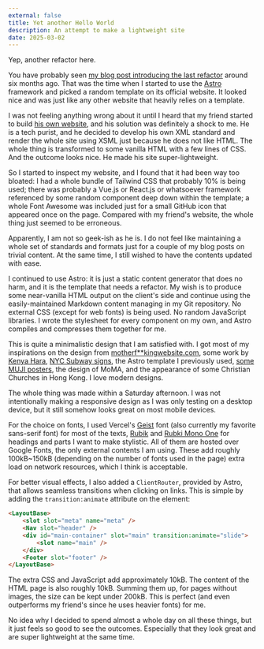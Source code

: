 ```yaml
---
external: false
title: Yet another Hello World
description: An attempt to make a lightweight site
date: 2025-03-02
---
```


Yep, another refactor here.

You have probably seen [my blog post introducing the last refactor](/blog/hello-world) around six months ago. That was the time when I started to use the [Astro](https://astro.build) framework and picked a random template on its official website. It looked nice and was just like any other website that heavily relies on a template.

I was not feeling anything wrong about it until I heard that my friend started to build [his own website](https://kekkan.org/), and his solution was definitely a shock to me. He is a tech purist, and he decided to develop his own XML standard and render the whole site using XSML just because he does not like HTML. The whole thing is transformed to some vanilla HTML with a few lines of CSS. And the outcome looks nice. He made his site super-lightweight.

So I started to inspect my website, and I found that it had been way too bloated: I had a whole bundle of Tailwind CSS that probably 10% is being used; there was probably a Vue.js or React.js or whatsoever framework referenced by some random component deep down within the template; a whole Font Awesome was included just for a small GitHub icon that appeared once on the page. Compared with my friend's website, the whole thing just seemed to be erroneous.

Apparently, I am not so geek-ish as he is. I do not feel like maintaining a whole set of standards and formats just for a couple of my blog posts on trivial content. At the same time, I still wished to have the contents updated with ease.

I continued to use Astro: it is just a static content generator that does no harm, and it is the template that needs a refactor. My wish is to produce some near-vanilla HTML output on the client's side and continue using the easily-maintained Markdown content managing in my Git repository. No external CSS (except for web fonts) is being used. No random JavaScript libraries. I wrote the stylesheet for every component on my own, and Astro compiles and compresses them together for me.

This is quite a minimalistic design that I am satisfied with. I got most of my inspirations on the design from [motherf**kingwebsite.com](https://motherfuckingwebsite.com/), some work by [Kenya Hara](https://en.wikipedia.org/wiki/Kenya_Hara), [NYC Subway signs](https://transitgifts.com/collections/new-york-subway-signs), the Astro template I previously used, [some MUJI posters](https://www.muji.com/hk-en/event/poster_display/), the design of MoMA, and the appearance of some Christian Churches in Hong Kong. I love modern designs.

The whole thing was made within a Saturday afternoon. I was not intentionally making a responsive design as I was only testing on a desktop device, but it still somehow looks great on most mobile devices.

For the choice on fonts, I used Vercel's [Geist](https://vercel.com/font) font (also currently my favorite sans-serif font) for most of the texts, [Rubik](https://fonts.google.com/specimen/Rubik) and [Rubki Mono One](https://fonts.google.com/specimen/Rubik+Mono+One) for headings and parts I want to make stylistic. All of them are hosted over Google Fonts, the only external contents I am using. These add roughly 100kB~150kB (depending on the number of fonts used in the page) extra load on network resources, which I think is acceptable.

For better visual effects, I also added a `ClientRouter`, provided by Astro, that allows seamless transitions when clicking on links. This is simple by adding the `transition:animate` attribute on the element:

```html
<LayoutBase>
	<slot slot="meta" name="meta" />
	<Nav slot="header" />
	<div id="main-container" slot="main" transition:animate="slide">
		<slot name="main" />
	</div>
	<Footer slot="footer" />
</LayoutBase>
```

The extra CSS and JavaScript add approximately 10kB. The content of the HTML page is also roughly 10kB. Summing them up, for pages without images, the size can be kept under 200kB. This is perfect (and even outperforms my friend's since he uses heavier fonts) for me.

No idea why I decided to spend almost a whole day on all these things, but it just feels so good to see the outcomes. Especially that they look great and are super lightweight at the same time.
